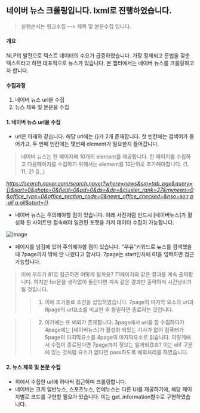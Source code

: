 ## 네이버 뉴스 크롤링입니다. lxml로 진행하였습니다.
> 실행순서는 링크수집 --> 제목 및 본문수집 입니다.

#### 개요
NLP의 발전으로 텍스트 데이터의 수요가 급증하였습니다. 가장 정제되고 문법을 갖춘 텍스트라고 하면 대표적으로 뉴스가 있습니다. 본 챕터에서는 네이버 뉴스를 크롤링하고자 합니다.

#### 수집과정
1. 네이버 뉴스 url을 수집
2. 뉴스 제목 및 본문을 수집

#### 1. 네이버 뉴스 url을 수집
- url은 아래와 같습니다. 해당 url에는 {}가 2개 존재합니다. 첫 빈칸에는 검색어가 들어가고, 두 번째 빈칸에는 몇번째 element가 필요한지 들어갑니다.
> 네이버 뉴스는 한 페이지에 10개의 element를 제공합니다. 한 페이지를 수집하고 다음페이지를 수집하기 위해서는 element를 10단위로 추가해야합니다. (1, 11, 21 등,,)

*https://search.naver.com/search.naver?where=news&sm=tab_pge&query={}&sort=0&photo=0&field=0&pd=0&ds=&de=&cluster_rank=27&mynews=0&office_type=0&office_section_code=0&news_office_checked=&nso=so:r,p:all,a:all&start={}*

- 네이버 뉴스는 주의해야할 점이 있습니다. 아래 사진처럼 반드시 [네이버뉴스]가 활성화 된 사이트만 접속해야 일관된 포맷을 가져 데이터 수집이 가능합니다.

![image](https://user-images.githubusercontent.com/28617435/122548408-481f7a80-d06c-11eb-8dc9-329920e05899.png)


- 페이지를 넘김에 있어 주의해야할 점이 있습니다. "우유"키워드로 뉴스를 검색했을 때 7page까지 밖에 안 나왔다고 합시다. 7page는 start인자에 61을 입력하면 접근가능합니다.

> 이에 우리가 81로 접근하면 어떻게 될까요? 71페이지와 같은 결과를 계속 출력합니다. 하지만 for문을 생각없이 돌린다면 계속 같은 결과만 출력하며 시간낭비가 될 것입니다.
> 
>> 1. 이에 조기종료 조건을 삽입하였습니다. 7page의 마지막 요소의 url과 8page의 url요소를 비교한 후 동일하면 종료하는 것입니다.

>> 2. 여기에는 또 예외가 존재합니다. 3page에서 url을 잘 수집하다가 4page에는 [네이버뉴스]가 활성화 되있는 기사가 없어 컴퓨터가 5page의 마지막요소를 4page의 마지막요소로 읽습니다. 이렇게해서 수집이 종료된다면 7page까지 정보는 잃게되겠죠? 이는 elif 구문에 있는 것처럼 요소가 없다면 pass하도록 예외처리를 하였습니다.


#### 2. 뉴스 제목 및 본문 수집
- 위에서 수집한 url에 하나씩 접근하며 크롤링합니다. 
- 네이버는 크게 일반뉴스, 스포츠뉴스, 연예뉴스는 다른 UI를 제공하기에, 해당 페이지별로 코드를 구현할 필요가 있습니다. 이는 get_information함수로 구현하였습니다.
